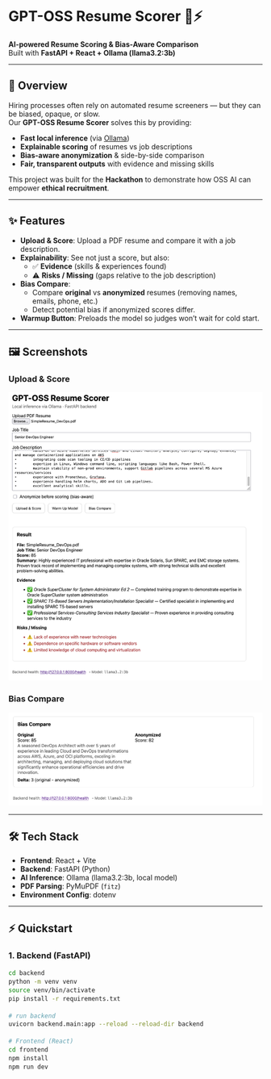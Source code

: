 # GPT-OSS Resume Scorer 📝⚡

**AI-powered Resume Scoring & Bias-Aware Comparison**  
Built with **FastAPI + React + Ollama (llama3.2:3b)**

---

## 🚀 Overview
Hiring processes often rely on automated resume screeners — but they can be biased, opaque, or slow.  
Our **GPT-OSS Resume Scorer** solves this by providing:

- **Fast local inference** (via [Ollama](https://ollama.ai/))  
- **Explainable scoring** of resumes vs job descriptions  
- **Bias-aware anonymization** & side-by-side comparison  
- **Fair, transparent outputs** with evidence and missing skills

This project was built for the **Hackathon** to demonstrate how OSS AI can empower **ethical recruitment**.

---

## ✨ Features
- **Upload & Score**: Upload a PDF resume and compare it with a job description.
- **Explainability**: See not just a score, but also:
  - ✅ **Evidence** (skills & experiences found)  
  - ⚠️ **Risks / Missing** (gaps relative to the job description)  
- **Bias Compare**:
  - Compare **original** vs **anonymized** resumes (removing names, emails, phone, etc.)
  - Detect potential bias if anonymized scores differ.
- **Warmup Button**: Preloads the model so judges won’t wait for cold start.

---

## 🖼️ Screenshots

### Upload & Score
![Screenshot 1 – Upload & Score UI](screenshots/upload_score.png)

### Bias Compare
![Screenshot 2 – Bias Compare Result](screenshots/bias_compare.png)

---

## 🛠️ Tech Stack
- **Frontend**: React + Vite  
- **Backend**: FastAPI (Python)  
- **AI Inference**: Ollama (llama3.2:3b, local model)  
- **PDF Parsing**: PyMuPDF (`fitz`)  
- **Environment Config**: dotenv  

---

## ⚡ Quickstart

### 1. Backend (FastAPI)
```bash
cd backend
python -m venv venv
source venv/bin/activate
pip install -r requirements.txt

# run backend
uvicorn backend.main:app --reload --reload-dir backend

# Frontend (React)
cd frontend
npm install
npm run dev
